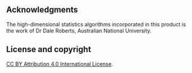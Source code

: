 ## Acknowledgments

The high-dimensional statistics algorithms incorporated in this product is the work of Dr Dale Roberts, Australian National University.

## License and copyright

[CC BY Attribution 4.0 International License](https://creativecommons.org/licenses/by/4.0/).

